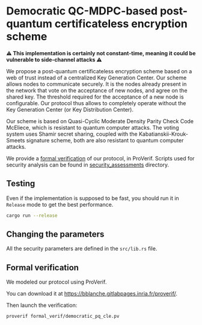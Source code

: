 # Democratic QC-MDPC-based post-quantum certificateless encryption scheme

**:warning: This implementation is certainly not constant-time, meaning it could be vulnerable to side-channel attacks :warning:**

We propose a post-quantum certificateless encryption scheme based on a web of trust instead of a centralized Key Generation Center. Our scheme allows nodes to communicate securely. It is the nodes already present in the network that vote on the acceptance of new nodes, and agree on the shared key. The threshold required for the acceptance of a new node is configurable. Our protocol thus allows to completely operate without the Key Generation Center (or Key Distribution Center).

Our scheme is based on Quasi-Cyclic Moderate Density Parity Check Code McEliece, which is resistant to quantum computer attacks. The voting system uses Shamir secret sharing, coupled with the Kabatianskii-Krouk-Smeets signature scheme, both are also resistant to quantum computer attacks.

We provide a [formal verification](formal_verif/democratic_pq_cle.pv) of our protocol, in ProVerif. Scripts used for security analysis can be found in [security_assessments](/security_assessments) directory.

## Testing

Even if the implementation is supposed to be fast, you should run it in `Release` mode to get the best performance.

```bash
cargo run --release
```

## Changing the parameters

All the security parameters are defined in the `src/lib.rs` file.

## Formal verification

We modeled our protocol using ProVerif.

You can download it at https://bblanche.gitlabpages.inria.fr/proverif/.

Then launch the verification:

```bash
proverif formal_verif/democratic_pq_cle.pv
```